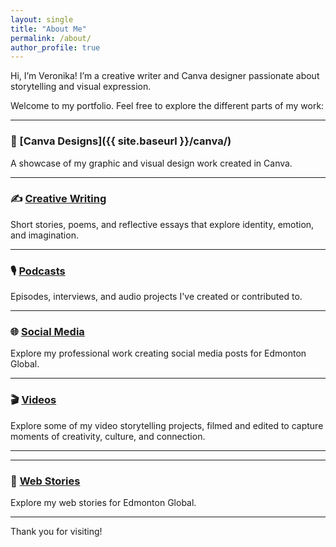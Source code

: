 ```yaml
---
layout: single
title: "About Me"
permalink: /about/
author_profile: true
---
```


Hi, I’m Veronika! I’m a creative writer and Canva designer passionate about storytelling and visual expression.

Welcome to my portfolio. Feel free to explore the different parts of my work:

---

### 🎨 [Canva Designs]({{ site.baseurl }}/canva/)
A showcase of my graphic and visual design work created in Canva.

---

### ✍️ [Creative Writing](/writing/)
Short stories, poems, and reflective essays that explore identity, emotion, and imagination.

---

### 🎙️ [Podcasts](https://drive.google.com/drive/folders/1kRI6zf_CFxAsZdzYxNTpqN-NcGP9FAla?usp=drive_link)
Episodes, interviews, and audio projects I've created or contributed to.

---
### 🌐 [Social Media](/social-media/)
Explore my professional work creating social media posts for Edmonton Global.

---

### 🎬 [Videos](/videos/)
Explore some of my video storytelling projects, filmed and edited to capture moments of creativity, culture, and connection.

---

---
### 🌟 [Web Stories](/web-stories/)
Explore my web stories for Edmonton Global. 

---

Thank you for visiting!
